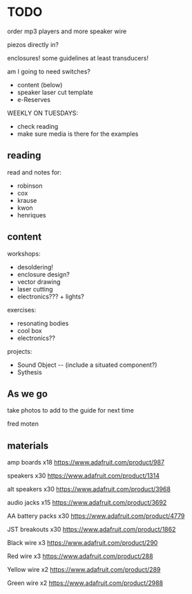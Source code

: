 # TODO

order mp3 players and more speaker wire

piezos directly in?

enclosures! some guidelines at least
transducers!

am I going to need switches?


- content (below)
- speaker laser cut template
- e-Reserves


WEEKLY ON TUESDAYS:
- check reading
- make sure media is there for the examples


## reading

read and notes for:
- robinson
- cox
- krause
- kwon
- henriques




## content

workshops:
- desoldering!
- enclosure design?
- vector drawing
- laser cutting
- electronics??? + lights?

exercises:
- resonating bodies
- cool box
- electronics??


projects:
- Sound Object -- (include a situated component?)
- Sythesis



## As we go

take photos to add to the guide for next time


fred moten



## materials

amp boards x18
https://www.adafruit.com/product/987

speakers x30
https://www.adafruit.com/product/1314

alt speakers x30
https://www.adafruit.com/product/3968

audio jacks x15
https://www.adafruit.com/product/3692

AA battery packs x30
https://www.adafruit.com/product/4779

JST breakouts x30
https://www.adafruit.com/product/1862

Black wire x3
https://www.adafruit.com/product/290

Red wire x3
https://www.adafruit.com/product/288

Yellow wire x2
https://www.adafruit.com/product/289

Green wire x2
https://www.adafruit.com/product/2988

